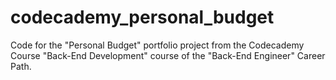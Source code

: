 # codecademy_personal_budget
Code for the "Personal Budget" portfolio project from the Codecademy Course "Back-End Development" course of the "Back-End Engineer" Career Path. 
